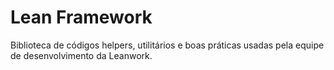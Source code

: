 # Lean Framework

Biblioteca de códigos helpers, utilitários e boas práticas usadas pela equipe de desenvolvimento da Leanwork.
